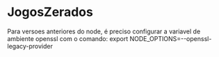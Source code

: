 # JogosZerados

Para versoes anteriores do node, é preciso configurar a variavel de ambiente openssl com o comando: export NODE_OPTIONS=--openssl-legacy-provider
